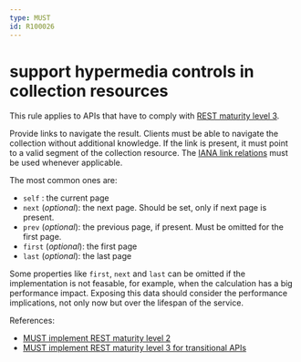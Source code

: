 ```yaml
---
type: MUST
id: R100026
---
```


# support hypermedia controls in collection resources

This rule applies to APIs that have to comply with [REST maturity level 3](@guidelines/R000033).

Provide links to navigate the result. Clients must be able to navigate the collection without additional knowledge. If the link is present, it must point to a valid segment of the collection resource.
The [IANA link relations](http://www.iana.org/assignments/link-relations/link-relations.xhtml) must be used whenever applicable.

The most common ones are:

- `self` : the current page
- `next` (_optional_): the next page. Should be set, only if next page is present.
- `prev` (_optional_): the previous page, if present. Must be omitted for the first page.
- `first` (_optional_): the first page
- `last` (_optional_): the last page

Some properties like `first`, `next` and `last` can be omitted if the implementation is not feasable, for example, when the calculation has a big performance impact.
Exposing this data should consider the performance implications, not only now but over the lifespan of the service.

References:
- [MUST implement REST maturity level 2](@guidelines/R000032)
- [MUST implement REST maturity level 3 for transitional APIs](@guidelines/R000033)
